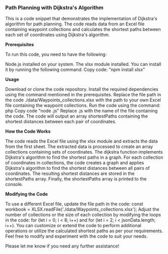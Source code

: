 


<h3>Path Planning with Dijkstra's Algorithm</h3>
This is a code snippet that demonstrates the implementation of Dijkstra's algorithm for path planning. The code reads data from an Excel file containing waypoint collections and calculates the shortest paths between each set of coordinates using Dijkstra's algorithm.

**Prerequisites**


To run this code, you need to have the following:

Node.js installed on your system.
The xlsx module installed. You can install it by running the following command:
Copy code:
"npm install xlsx"


**Usage**

Download or clone the code repository.
Install the required dependencies using the command mentioned in the prerequisites.
Replace the file path in the code ./data/Waypoints_collections.xlsx with the path to your own Excel file containing the waypoint collections.
Run the code using the command:
php
Copy code
"node <filename>.js"
Replace <filename>.js with the name of the file containing the code.
The code will output an array shortestPaths containing the shortest distances between each pair of coordinates.


**How the Code Works**


The code reads the Excel file using the xlsx module and extracts the data from the first sheet.
The extracted data is processed to create an array collections containing sets of coordinates.
The dijkstra function implements Dijkstra's algorithm to find the shortest paths in a graph.
For each collection of coordinates in collections, the code creates a graph and applies Dijkstra's algorithm to find the shortest distances between all pairs of coordinates.
The resulting shortest distances are stored in the shortestPaths array.
Finally, the shortestPaths array is printed to the console.



**Modifying the Code**


To use a different Excel file, update the file path in the code: const workbook = XLSX.readFile('./data/Waypoints_collections.xlsx');
Adjust the number of collections or the size of each collection by modifying the loops in the code: for (let i = 0; i < 8; i++) and for (let i = 2; i < jsonData.length; i++).
You can customize or extend the code to perform additional operations or utilize the calculated shortest paths as per your requirements.
Feel free to modify and experiment with the code to suit your needs.

Please let me know if you need any further assistance!

